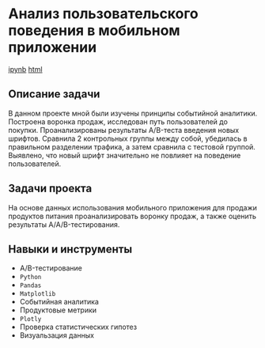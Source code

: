 # Анализ пользовательского поведения в мобильном приложении
[ipynb]() [html]()
## Описание задачи
В данном проекте мной были изучены принципы событийной аналитики. Построена воронка продаж, исследован путь пользователей до покупки. Проанализированы результаты A/B-теста введения новых шрифтов. Сравнила 2 контрольных группы между
собой, убедилась в правильном разделении трафика, а затем сравнила с тестовой группой. Выявлено, что новый шрифт значительно не повлияет на поведение пользователей.

## Задачи проекта
На основе данных использования мобильного приложения для продажи продуктов питания проанализировать воронку продаж, а также оценить результаты A/A/B-тестирования.

## Навыки и инструменты
- A/B-тестирование
- `Python`
- `Pandas`
- `Matplotlib`
- Событийная аналитика
- Продуктовые метрики
- `Plotly`
- Проверка статистических гипотез
- Визуальзация данных
